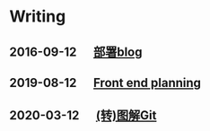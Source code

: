 # Writing



## 2016-09-12 &nbsp;&nbsp;&nbsp;&nbsp; [部署blog](/_posts/2016-09-12-deploy.md)

## 2019-08-12 &nbsp;&nbsp;&nbsp;&nbsp; [Front end planning](/_posts/2019-08-12-Front-end-planning.md)

## 2020-03-12 &nbsp;&nbsp;&nbsp;&nbsp; [(转)图解Git](http://marklodato.github.io/visual-git-guide/index-zh-cn.html)
